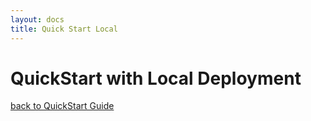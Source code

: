 ```yaml
---
layout: docs
title: Quick Start Local
---
```


# QuickStart with Local Deployment



[back to QuickStart Guide](./QuickStart.md)
